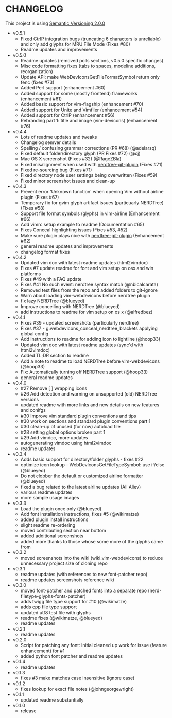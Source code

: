 
CHANGELOG
================================================================================
This project is using [Semantic Versioning 2.0.0](http://semver.org/)

- v0.5.1
  - Fixed [CtrlP](https://github.com/ctrlpvim/ctrlp.vim) integration bugs (truncating 6 characters is unreliable) and only add glyphs for MRU File Mode (Fixes #80)
  - Readme updates and improvements
- v0.5.0
  - Readme updates (removed polls sections, v0.5.0 specific changes)
  - Misc code formatting fixes (tabs to spaces, modeline additions, reorganization)
  - Update API: make WebDevIconsGetFileFormatSymbol return only fenc (fixes #73)
  - Added Perl support (enhancement #60)
  - Added support for some (mostly frontend) frameworks (enhancement #61)
  - Added basic support for vim-flagship (enhancement #70)
  - Added support for Unite and Vimfiler (enhancement #54)
  - Added support for CtrlP (enhancement #56)
  - Rebranding part 1: title and image (vim-devicons) (enhancement #76)
- v0.4.4
  - Lots of readme updates and tweaks
  - Changelog semver details
  - Spelling / confusing grammar corrections (PR #68) (@adelarsq)
  - Fixed default folder/directory glyph (PR Fixes #72) (@cj)
  - Mac OS X screenshot (Fixes #32) (@RageZBla)
  - Fixed misalignment when used with  [nerdtree-git-plugin](https://github.com/Xuyuanp/nerdtree-git-plugin) (Fixes #71)
  - Fixed re-sourcing bug (Fixes #71)
  - Fixed directory node user settings being overwritten (Fixes #59)
  - Fixed minor screenshot issues and clean-up
- v0.4.3
  - Prevent error 'Unknown function' when opening Vim without airline plugin (Fixes #67)
  - Temporary fix for gvim glyph artifact issues (particuarly NERDTree) (Fixes #58)
  - Support file format symbols (glyphs) in vim-airline (Enhancement #66)
  - Add vimrc setup example to readme (Documentation #65)
  - Fixes Conceal highlighting issues (Fixes #53, #52)
  - Make sure plugin plays nice with [nerdtree-git-plugin](https://github.com/Xuyuanp/nerdtree-git-plugin) (Enhancement #62)
  - general readme updates and improvements
  - changelog format fixes
- v0.4.2
  - Updated vim doc with latest readme updates (html2vimdoc)
  - Fixes #7 update readme for font and vim setup on osx and win platforms
  - Fixes #49 with a FAQ update
  - Fixes #41 No such event: nerdtree syntax match (@nbicalcarata)
  - Removed test files from the repo and added folders to git-ignore
  - Warn about loading vim-webdevicons before nerdtree plugin
  - fix lazy NERDTree (@blueyed)
  - Improve conceiling with NERDTree (@blueyed)
  - add instructions to readme for vim setup on os x (@alfredbez)
- v0.4.1
  - Fixes #39 - updated screenshots (particularly nerdtree)
  - Fixes #37 - g:webdevicons_conceal_nerdtree_brackets applying global config
  - Add instructions to readme for adding icon to lightline (@hoop33)
  - Updated vim doc with latest readme updates (sync'd with html2vimdoc)
  - Added TL;DR section to readme
  - Add a note to readme to load NERDTree before vim-webdevicons (@hoop33)
  - Fix: Automatically turning off NERDTree support (@hoop33)
  - general readme updates
- v0.4.0
  - #27 Remove [ ] wrapping icons
  - #26 Add detection and warning on unsupported (old) NERDTree versions
  - updated readme with more links and new details on new features and conifgs
  - #30 Improve vim standard plugin conventions and tips
  - #30 work on sections and standard plugin conventions part 1
  - #30 clean-up of unused (for now) autoload file
  - #28 setting global options broken part 1
  - #29 Add vimdoc, more updates
  - autogenerating vimdoc using html2vimdoc
  - readme updates
- v0.3.4
  - Adds basic support for directory/folder glyphs - fixes #22
  - optimize icon lookup - WebDevIconsGetFileTypeSymbol: use if/else (@blueyed)
  - Do not clobber the default or customized airline formatter (@blueyed)
  - fixed a bug related to the latest airline updates (Ali Aliev)
  - various readme updates
  - more sample usage images
- v0.3.3
  - Load the plugin once only (@blueyed)
  - Add font installation instructions, fixes #5 (@wikimatze)
  - added plugin install instructions
  - slight readme re-ordering
  - moved contributing section near bottom
  - added additional screenshots
  - added more thanks to those whose some more of the glyphs came from
- v0.3.2
  - moved screenshots into the wiki (wiki.vim-webdevicons) to reduce unnecessary project size of cloning repo
- v0.3.1
  - readme updates (with references to new font-patcher repo)
  - readme updates screenshots reference wiki
- v0.3.0
  - moved font-patcher and patched fonts into a separate repo (nerd-filetype-glyphs-fonts-patcher)
  - adds twigg file type support for #10 (@wikimatze)
  - adds cpp file type support
  - updated utf8 test file with glyphs
  - readme fixes (@wikimatze, @blueyed)
  - readme updates
- v0.2.1
  - readme updates
- v0.2.0
  - Script for patching any font: Initial cleaned up work for issue (feature enhancement) for #1
  - added python font patcher and readme updates
- v0.1.4
  - readme updates
- v0.1.3
  - fixes #3 make matches case insensitive (ignore case)
- v0.1.2
  - fixes lookup for exact file notes (@johngeorgewright)
- v0.1.1
  - updated readme substantially
- v0.1.0
  - release
